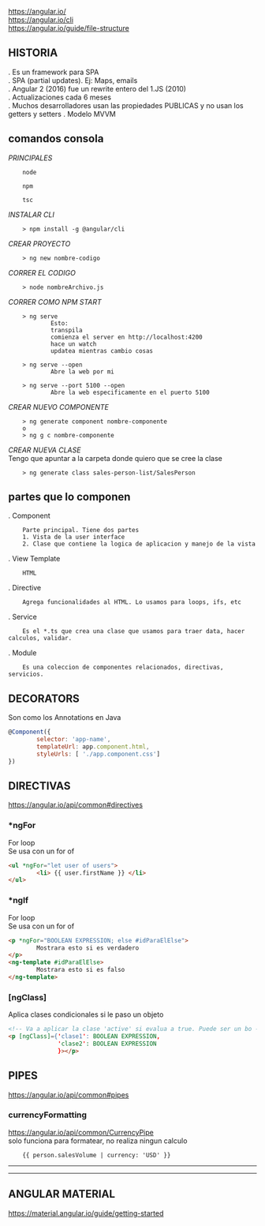 https://angular.io/  
https://angular.io/cli  
https://angular.io/guide/file-structure  

## HISTORIA

. Es un framework para SPA  
. SPA (partial updates). Ej: Maps, emails  
. Angular 2 (2016) fue un rewrite entero del 1.JS (2010)  
. Actualizaciones cada 6 meses  
. Muchos desarrolladores usan las propiedades PUBLICAS y no usan los getters y setters
. Modelo MVVM


## comandos consola

_PRINCIPALES_  

        node  

        npm  

        tsc  

_INSTALAR CLI_

        > npm install -g @angular/cli

_CREAR PROYECTO_  

        > ng new nombre-codigo

_CORRER EL CODIGO_  

        > node nombreArchivo.js

_CORRER COMO NPM START_  

        > ng serve
                Esto:
                transpila
                comienza el server en http://localhost:4200
                hace un watch
                updatea mientras cambio cosas

        > ng serve --open
                Abre la web por mi

        > ng serve --port 5100 --open
                Abre la web especificamente en el puerto 5100

_CREAR NUEVO COMPONENTE_

        > ng generate component nombre-componente  
        o  
        > ng g c nombre-componente

_CREAR NUEVA CLASE_  
Tengo que apuntar a la carpeta donde quiero que se cree la clase

        > ng generate class sales-person-list/SalesPerson
                


## partes que lo componen

. Component  

        Parte principal. Tiene dos partes  
        1. Vista de la user interface  
        2. Clase que contiene la logica de aplicacion y manejo de la vista  

. View Template

        HTML

. Directive

        Agrega funcionalidades al HTML. Lo usamos para loops, ifs, etc

. Service

        Es el *.ts que crea una clase que usamos para traer data, hacer calculos, validar. 

. Module

        Es una coleccion de componentes relacionados, directivas, servicios.


##        DECORATORS
Son como los Annotations en Java

``` js
@Component({
        selector: 'app-name',
        templateUrl: app.component.html,
        styleUrls: [ './app.component.css']
})
```

##      DIRECTIVAS
https://angular.io/api/common#directives

### ***ngFor**

For loop  
Se usa con un for of  

``` html
<ul *ngFor="let user of users">
        <li> {{ user.firstName }} </li>
</ul>
```

### ***ngIf**

For loop  
Se usa con un for of  

``` html
<p *ngFor="BOOLEAN EXPRESSION; else #idParaElElse">
        Mostrara esto si es verdadero
</p>
<ng-template #idParaElElse>
        Mostrara esto si es falso
</ng-template>
```

### [ngClass]  
Aplica clases condicionales si le paso un objeto  
``` html
<!-- Va a aplicar la clase 'active' si evalua a true. Puede ser un bo -->
<p [ngClass]={'clase1': BOOLEAN EXPRESSION,
              'clase2': BOOLEAN EXPRESSION
              }></p>
```


##      PIPES
https://angular.io/api/common#pipes

### currencyFormatting
https://angular.io/api/common/CurrencyPipe  
solo funciona para formatear, no realiza ningun calculo

        {{ person.salesVolume | currency: 'USD' }}

***
***
## ANGULAR MATERIAL
https://material.angular.io/guide/getting-started